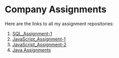 # Company Assignments

Here are the links to all my assignment repositories:

1. [SQL_Assignment-1](https://github.com/rohit5460sharmaa/SQL_Assignment-1)
2. [JavaScript_Assignment-1](https://github.com/rohit5460sharmaa/JavaScript_Assignment-1)
3. [JavaScript_Assignment-2](https://github.com/rohit5460sharmaa/Quiz_Game)
4. [Java Assignments](https://github.com/rohit5460sharmaa/JavaAssignments)

